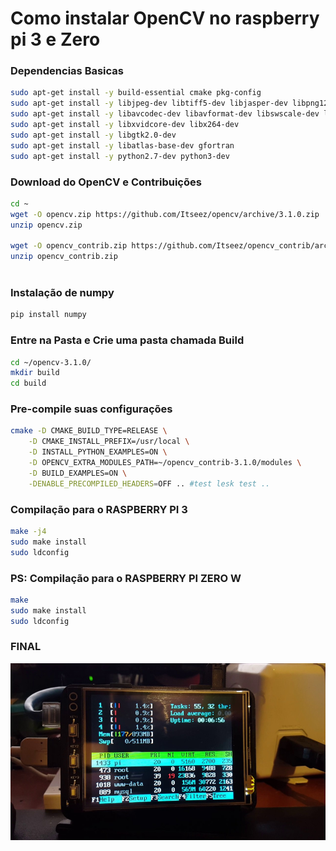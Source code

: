 # Como instalar OpenCV no raspberry pi 3 e Zero

### Dependencias Basicas 

```bash
sudo apt-get install -y build-essential cmake pkg-config
sudo apt-get install -y libjpeg-dev libtiff5-dev libjasper-dev libpng12-dev
sudo apt-get install -y libavcodec-dev libavformat-dev libswscale-dev libv4l-dev
sudo apt-get install -y libxvidcore-dev libx264-dev
sudo apt-get install -y libgtk2.0-dev
sudo apt-get install -y libatlas-base-dev gfortran
sudo apt-get install -y python2.7-dev python3-dev
```

### Download do OpenCV e Contribuições 

```bash
cd ~
wget -O opencv.zip https://github.com/Itseez/opencv/archive/3.1.0.zip
unzip opencv.zip
 
wget -O opencv_contrib.zip https://github.com/Itseez/opencv_contrib/archive/3.1.0.zip
unzip opencv_contrib.zip
 
```

### Instalação de numpy

```bash
pip install numpy
```

### Entre na Pasta e Crie uma pasta chamada Build

```bash
cd ~/opencv-3.1.0/
mkdir build
cd build
```

### Pre-compile suas configurações

```bash
cmake -D CMAKE_BUILD_TYPE=RELEASE \
    -D CMAKE_INSTALL_PREFIX=/usr/local \
    -D INSTALL_PYTHON_EXAMPLES=ON \
    -D OPENCV_EXTRA_MODULES_PATH=~/opencv_contrib-3.1.0/modules \
    -D BUILD_EXAMPLES=ON \
    -DENABLE_PRECOMPILED_HEADERS=OFF .. #test lesk test ..
```

### Compilação para o RASPBERRY PI 3

```bash
make -j4 
sudo make install
sudo ldconfig
```

### PS: Compilação para o RASPBERRY PI ZERO W 

```bash
make 
sudo make install
sudo ldconfig
```

### FINAL

![](../../../.gitbook/assets/image%20%2810%29.png)

